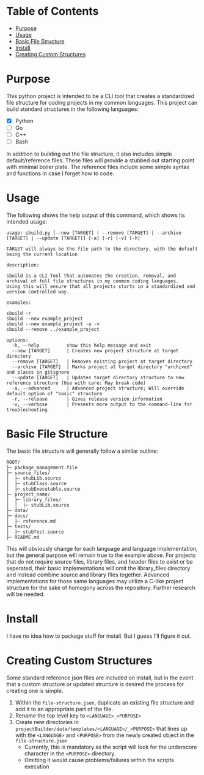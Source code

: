 # Table of Contents
- [Purpose](#purpose)
- [Usage](#usage)
- [Basic File Structure](#basic-file-structure)
- [Install](#install)
- [Creating Custom Structures](#creating-custom-structures)

# Purpose
This python project is intended to be a CLI tool that creates a standardized file structure for coding projects in my common languages.
This project can build standard structures in the following languages:
- [x] Python
- [ ] Go
- [ ] C++
- [ ] Bash

In addition to building out the file structure, it also includes simple default/reference files.
These files will provide a stubbed out starting point with minimal boiler plate.
The reference files include some simple syntax and functions in case I forget how to code.

# Usage
The following shows the help output of this command, which shows its intended usage:

```
usage: sbuild.py [--new [TARGET] | --remove [TARGET] | --archive [TARGET] | --update [TARGET]] [-a] [-r] [-v] [-h]

TARGET will always be the file path to the directory, with the default being the current location

description:

sbuild is a CLI Tool that automates the creation, removal, and archival of full file structures in my common coding languages.
Using this will ensure that all projects starts in a standardized and version controlled way.

examples:

sbuild -r
sbuild --new example_project
sbuild --new example_project -a -v
sbuild --remove ../example_project

options:
  -h, --help          show this help message and exit
  --new [TARGET]      | Creates new project structure at target directory
  --remove [TARGET]   | Removes existing project at target directory
  --archive [TARGET]  | Marks project at target directory "archived" and places in gitignore
  --update [TARGET]   | Updates target directory structure to new reference structure (Use with care: May break code)
  -a, --advanced      | Advanced project structure; Will override default option of "basic" structure
  -r, --release       | Gives release version information
  -v, --verbose       | Presents more output to the command-line for troubleshooting
```

# Basic File Structure
The basic file structure will generally follow a similar outline:
```
ROOT/
├─ package_management.file
├─ source_files/
│  ├─ stubLib.source
│  ├─ stubClass.source
│  ├─ stubExecutable.source
├─ project_name/
│  ├─ library_files/
│  │  ├─ stubLib.source
├─ data/
├─ docs/
│  ├─ reference.md
├─ tests/
│  ├─ stubTest.source
├─ README.md
```

This will obviously change for each language and language implementation, but the general purpose will remain true to the example above.
For projects that do not require source files, library files, and header files to exist or be seperated, their basic implementations will omit the library_files directory and instead combine source and library files together.
Advanced implementations for those same languages may utilize a C-like project structure for the sake of homogony across the repository.
Further research will be needed.

# Install
I have no idea how to package stuff for install.
But I guess I'll figure it out.

# Creating Custom Structures
Some standard reference json files are included on install, but in the event that a custom structure or updated structure is desired the process for creating one is simple.
1. Within the `file-structure.json`, duplicate an existing file structure and add it to an appropriate part of the file.
2. Rename the top level key to `<LANGUAGE>_<PURPOSE>`
3. Create new directories in `projectBuilder/data/templates/<LANGUAGE>/_<PURPOSE>` that lines up with the `<LANGUAGE>` and `<PURPOSE>` from the newly created object in the `file-structure.json`
   - Currently, this is mandatory as the script will look for the underscore character in the `<PURPOSE>` directory.
   - Omitting it would cause problems/failures within the scripts execution
